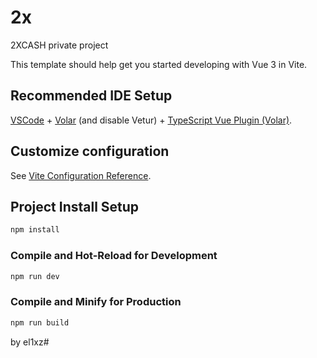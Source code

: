 # 2x

2XCASH private project

This template should help get you started developing with Vue 3 in Vite.

## Recommended IDE Setup

[VSCode](https://code.visualstudio.com/) + [Volar](https://marketplace.visualstudio.com/items?itemName=Vue.volar) (and disable Vetur) + [TypeScript Vue Plugin (Volar)](https://marketplace.visualstudio.com/items?itemName=Vue.vscode-typescript-vue-plugin).

## Customize configuration

See [Vite Configuration Reference](https://vitejs.dev/config/).

## Project Install Setup

```sh
npm install 
```

### Compile and Hot-Reload for Development

```sh
npm run dev
```

### Compile and Minify for Production

```sh
npm run build
```


by el1xz#
